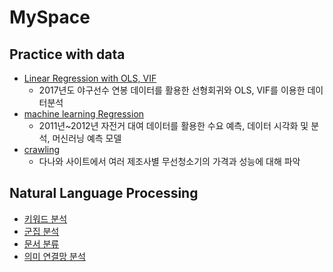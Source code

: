 # MySpace

## Practice with data
- [Linear Regression with OLS, VIF](https://github.com/nagasss/MySpace/blob/master/practice/baseball.ipynb)
  - 2017년도 야구선수 연봉 데이터를 활용한 선형회귀와 OLS, VIF를 이용한 데이터분석
- [machine learning Regression](https://github.com/nagasss/MySpace/blob/master/practice/bicycle_ml.ipynb)
  - 2011년~2012년 자전거 대여 데이터를 활용한 수요 예측, 데이터 시각화 및 분석, 머신러닝 예측 모델
- [crawling](https://github.com/nagasss/MySpace/blob/master/practice/crawling.ipynb)
  - 다나와 사이트에서 여러 제조사별 무선청소기의 가격과 성능에 대해 파악
## Natural Language Processing
- [키워드 분석](https://github.com/nagasss/MySpace/blob/master/NLT/Keyword_Analysis.ipynb)
- [군집 분석](https://github.com/nagasss/MySpace/blob/master/NLT/Cluster_Analysis.ipynb)
- [문서 분류](https://github.com/nagasss/MySpace/blob/master/NLT/Document_Classification.ipynb)
- [의미 연결망 분석](https://github.com/nagasss/MySpace/blob/master/NLT/Semantic_Network_Analysis.ipynb)
